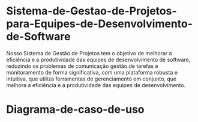 # Sistema-de-Gestao-de-Projetos-para-Equipes-de-Desenvolvimento-de-Software
Nosso Sistema de Gestão de Projetos tem o objetivo de melhorar a eficiência e a produtividade das equipes de desenvolvimento de software, reduzindo os problemas de comunicação gestão de tarefas e monitoramento de forma significativa, com uma plataforma robusta e intuitiva, que utiliza ferramentas de gerenciamento em conjunto, que melhora a eficiência e a produtividade das equipes de desenvolvimento. 

# Diagrama-de-caso-de-uso 

